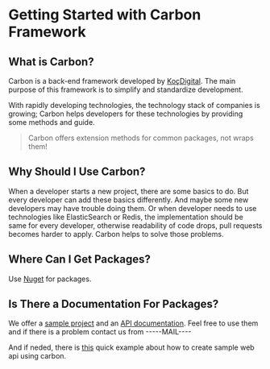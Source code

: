 ﻿# Getting Started with Carbon Framework

## What is Carbon?
Carbon is a back-end framework developed by [KoçDigital](https://www.kocdigital.com/en-us/home). 
The main purpose of this framework is to simplify and standardize development. 

With rapidly developing technologies, the technology stack of companies is growing; Carbon helps developers for these technologies by providing some methods and guide.

> Carbon offers extension methods for common packages, not wraps them!

## Why Should I Use Carbon?
When a developer starts a new project, there are some basics to do. But every developer can add these basics differently.
And maybe some new developers may have trouble doing them. Or when developer needs to use technologies like ElasticSearch or Redis, the implementation should be same for every developer, otherwise readability of code drops, pull requests becomes harder to apply. Carbon helps to solve those problems.

## Where Can I Get Packages?
Use [Nuget]() for packages.

## Is There a Documentation For Packages?
We offer a [sample project]() and an [API documentation](). Feel free to use them and if there is a problem contact us from -----MAIL----

And if neded, there is [this]() quick example about how to create sample web api using carbon.